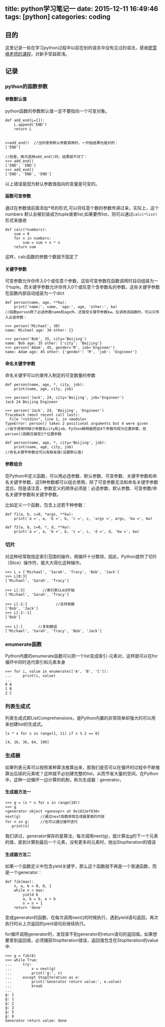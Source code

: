 title: python学习笔记一
date: 2015-12-11 16:49:46
tags: [python]
categories: coding
---

## 目的
这里记录一些在学习python过程中以前在别的语言中没有见过的语法，感谢[廖雪峰老师的课程](http://www.liaoxuefeng.com/wiki/0014316089557264a6b348958f449949df42a6d3a2e542c000)，对新手受益匪浅。

## 记录
### python的函数参数

#### 参数默认值
python函数的参数默认值一定不要指向一个可变对象。
```
def add_end(L=[]):
    L.append('END')
    return L


>>add_end()  //当你使用默认参数调用时，一开始结果也是对的：
['END']

//但是，再次调用add_end()时，结果就不对了：    
>>> add_end()
['END', 'END']
>>> add_end()
['END', 'END', 'END']
```
以上错误是因为默认参数值指向的变量是可变的。

#### 函数可变参数
通过在参数值前面添加*号的形式,可以将任意个数的参数传递过来，实际上，这个numbers
默认会被封装成为tuple或者list,如果要传list，则可以通过`calc(*list)`形式来接收
```
def calc(*numbers):
    sum = 0
    for n in numbers:
        sum = sum + n * n
    return sum
```
这样，calc函数的参数个数就不固定了

#### 关键字参数
可变参数允许你传入0个或任意个参数，这些可变参数在函数调用时自动组装为一个tuple。而关键字参数允许你传入0个或任意个含参数名的参数，这些关键字参数在函数内部自动组装为一个dict
```
def person(name, age, **kw):
    print('name:', name, 'age:', age, 'other:', kw)
//函数person除了必选参数name和age外，还接受关键字参数kw。在调用该函数时，可以只传入必选参数：

>>> person('Michael', 30)
name: Michael age: 30 other: {}

>>> person('Bob', 35, city='Beijing')
name: Bob age: 35 other: {'city': 'Beijing'}
>>> person('Adam', 45, gender='M', job='Engineer')
name: Adam age: 45 other: {'gender': 'M', 'job': 'Engineer'}
```

#### 命名关键字参数
命名关键字可以约束传入制定的可变数量的参数
```
def person(name, age, *, city, job):
    print(name, age, city, job)

>>> person('Jack', 24, city='Beijing', job='Engineer')
Jack 24 Beijing Engineer

>>> person('Jack', 24, 'Beijing', 'Engineer')
Traceback (most recent call last):
  File "<stdin>", line 1, in <module>
TypeError: person() takes 2 positional arguments but 4 were given
//由于调用时缺少参数名city和job，Python解释器把这4个参数均视为位置参数，但person()函数仅接受2个位置参数

def person(name, age, *, city='Beijing', job):
    print(name, age, city, job)
//命名关键字参数也可以有缺省值(设置默认值)
```

#### 参数组合
在Python中定义函数，可以用必选参数、默认参数、可变参数、关键字参数和命名关键字参数，这5种参数都可以组合使用，除了可变参数无法和命名关键字参数混合。但是请注意，参数定义的顺序必须是：必选参数、默认参数、可变参数/命名关键字参数和关键字参数。

比如定义一个函数，包含上述若干种参数：
```
def f1(a, b, c=0, *args, **kw):
    print('a =', a, 'b =', b, 'c =', c, 'args =', args, 'kw =', kw)

def f2(a, b, c=0, *, d, **kw):
    print('a =', a, 'b =', b, 'c =', c, 'd =', d, 'kw =', kw)
```

### 切片
对这种经常取指定索引范围的操作，用循环十分繁琐，因此，Python提供了切片（Slice）操作符，能大大简化这种操作。
```
>>> L = ['Michael', 'Sarah', 'Tracy', 'Bob', 'Jack']
>>> L[0:3]
['Michael', 'Sarah', 'Tracy']

>>> L[:3]        //索引默认从0开始
['Michael', 'Sarah', 'Tracy']

>>> L[-2:]             //支持倒数
['Bob', 'Jack']
>>> L[-2:-1]
['Bob']

>>> L[:]       //复制数组
['Michael', 'Sarah', 'Tracy', 'Bob', 'Jack']
```
### enumerate函数
Python内置的enumerate函数可以把一个list变成索引-元素对，这样就可以在for循环中同时迭代索引和元素本身
```
>>> for i, value in enumerate(['A', 'B', 'C']):
...     print(i, value)
...
0 A
1 B
2 C
```

### 列表生成式
列表生成式即ListComprehensions，是Python内置的非常简单却强大的可以用来创建list的生成式。
```
[x * x for x in range(1, 11) if x % 2 == 0]

[4, 16, 36, 64, 100]
```

### 生成器
如果列表元素可以按照某种算法推算出来，那我们是否可以在循环的过程中不断推算出后续的元素呢？这样就不必创建完整的list，从而节省大量的空间。在Python中，这种一边循环一边计算的机制，称为生成器：generator。
#### 生成器方法一
```
>>> g = (x * x for x in range(10))
>>> g
<generator object <genexpr> at 0x1022ef630>
next(g)         //通过next函数获取生成器里面的内容
for n in g:     //也可以通过循环迭代
   print(n)
```
我们讲过，generator保存的是算法，每次调用next(g)，就计算出g的下一个元素的值，直到计算到最后一个元素，没有更多的元素时，抛出StopIteration的错误

#### 生成器方法二
如果一个函数定义中包含yield关键字，那么这个函数就不再是一个普通函数，而是一个generator：
```
def fib(max):
    n, a, b = 0, 0, 1
    while n < max:
        yield b
        a, b = b, a + b
        n = n + 1
    return 'done'
```
变成generator的函数，在每次调用next()的时候执行，遇到yield语句返回，再次执行时从上次返回的yield语句处继续执行。

for循环调用generator时，发现拿不到generator的return语句的返回值。如果想要拿到返回值，必须捕获StopIteration错误，返回值包含在StopIteration的value中.
```
>>> g = fib(6)
>>> while True:
...     try:
...         x = next(g)
...         print('g:', x)
...     except StopIteration as e:
...         print('Generator return value:', e.value)
...         break
...
g: 1
g: 1
g: 2
g: 3
g: 5
g: 8
Generator return value: done
```
